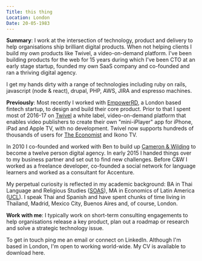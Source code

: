 ```yaml
---
Title: this thing
Location: London
Date: 20-05-1983
---
```

**Summary**: I work at the intersection of technology, product and delivery to help organisations ship brilliant digital products. When not helping clients I build my own products like Twivel, a video-on-demand platform. I've been building products for the web for 15 years during which I've been CTO at an early stage startup, founded my own SaaS company and co-founded and ran a thriving digital agency.

I get my hands dirty with a range of technologies including ruby on rails, javascript (node & react), drupal, PHP, AWS, JIRA and espresso machines.

**Previously**: Most recently I worked with [EmpowerRD](https://empowerrd.com), a London based fintech startup, to design and build their core product. Prior to that I spent most of 2016-17 on [Twivel](http://twivel.tv) a white label, video-on-demand platform that enables video publishers to create their own "mini-iPlayer" app for iPhone, iPad and Apple TV, with no development. Twivel now supports hundreds of thousands of users for [The Economist](https://films.economist.com/) and Ikono TV.

In 2010 I co-founded and worked with Ben to build up [Cameron & Wilding](http://cameronandwilding.com) to become a twelve person digital agency. In early 2015 I handed things over to my business partner and set out to find new challenges. Before C&W I worked as a freelance developer, co-founded a social network for language learners and worked as a consultant for Accenture. 

My perpetual curiosity is reflected in my academic background: BA in Thai Language and Religious Studies ([SOAS](https://www.soas.ac.uk/sea/)), MA in Economics of Latin America ([UCL](http://www.ucl.ac.uk/americas)). I speak Thai and Spanish and have spent chunks of time living in Thailand, Madrid, Mexico City, Buenos Aires and, of course, London.

**Work with me**: I typically work on short-term consulting engagements to help organisations release a key product, plan out a roadmap or research and solve a strategic technology issue.

To get in touch ping me an email or connect on LinkedIn. Although I'm based in London, I'm open to working world-wide. My CV is available to download here.